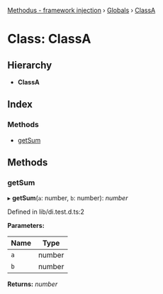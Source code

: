 [Methodus - framework injection](../README.md) › [Globals](../globals.md) › [ClassA](classa.md)

# Class: ClassA

## Hierarchy

* **ClassA**

## Index

### Methods

* [getSum](classa.md#getsum)

## Methods

###  getSum

▸ **getSum**(`a`: number, `b`: number): *number*

Defined in lib/di.test.d.ts:2

**Parameters:**

Name | Type |
------ | ------ |
`a` | number |
`b` | number |

**Returns:** *number*
